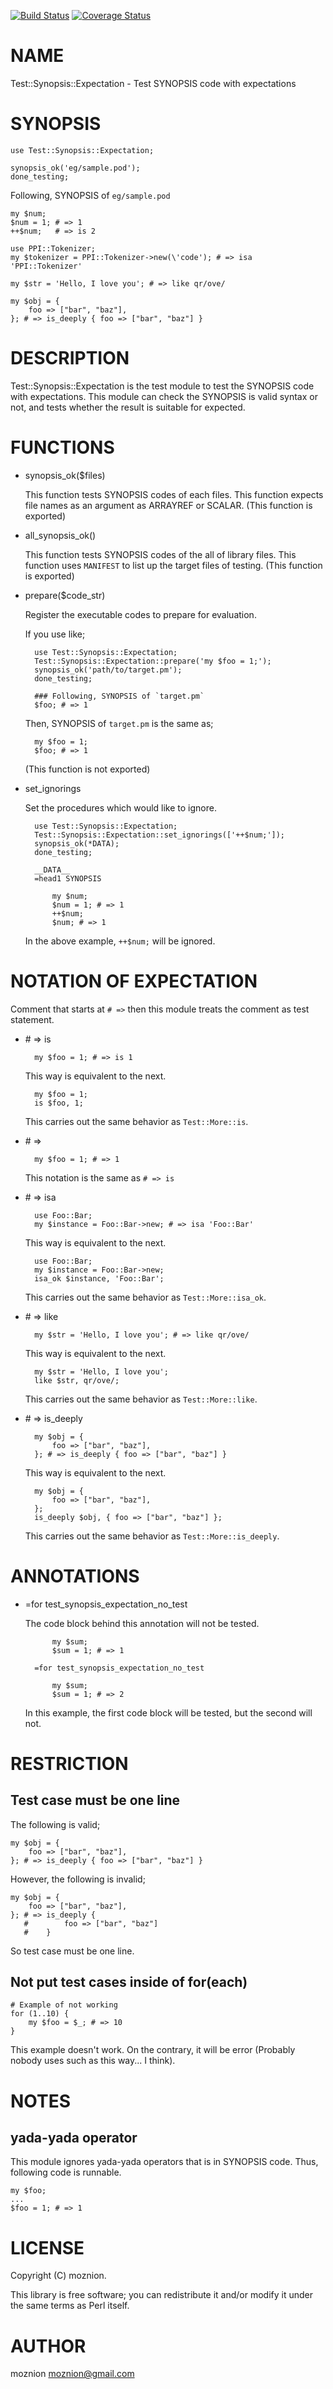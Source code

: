 [![Build Status](https://travis-ci.org/moznion/Test-Synopsis-Expectation.png?branch=master)](https://travis-ci.org/moznion/Test-Synopsis-Expectation) [![Coverage Status](https://coveralls.io/repos/moznion/Test-Synopsis-Expectation/badge.png?branch=master)](https://coveralls.io/r/moznion/Test-Synopsis-Expectation?branch=master)
# NAME

Test::Synopsis::Expectation - Test SYNOPSIS code with expectations

# SYNOPSIS

    use Test::Synopsis::Expectation;

    synopsis_ok('eg/sample.pod');
    done_testing;

Following, SYNOPSIS of `eg/sample.pod`

    my $num;
    $num = 1; # => 1
    ++$num;   # => is 2

    use PPI::Tokenizer;
    my $tokenizer = PPI::Tokenizer->new(\'code'); # => isa 'PPI::Tokenizer'

    my $str = 'Hello, I love you'; # => like qr/ove/

    my $obj = {
        foo => ["bar", "baz"],
    }; # => is_deeply { foo => ["bar", "baz"] }

# DESCRIPTION

Test::Synopsis::Expectation is the test module to test the SYNOPSIS code with expectations.
This module can check the SYNOPSIS is valid syntax or not, and tests whether the result is suitable for expected.

# FUNCTIONS

- synopsis\_ok($files)

    This function tests SYNOPSIS codes of each files.
    This function expects file names as an argument as ARRAYREF or SCALAR.
    (This function is exported)

- all\_synopsis\_ok()

    This function tests SYNOPSIS codes of the all of library files.
    This function uses `MANIFEST` to list up the target files of testing.
    (This function is exported)

- prepare($code\_str)

    Register the executable codes to prepare for evaluation.

    If you use like;

        use Test::Synopsis::Expectation;
        Test::Synopsis::Expectation::prepare('my $foo = 1;');
        synopsis_ok('path/to/target.pm');
        done_testing;

        ### Following, SYNOPSIS of `target.pm`
        $foo; # => 1

    Then, SYNOPSIS of `target.pm` is the same as;

        my $foo = 1;
        $foo; # => 1

    (This function is not exported)

- set\_ignorings

    Set the procedures which would like to ignore.

        use Test::Synopsis::Expectation;
        Test::Synopsis::Expectation::set_ignorings(['++$num;']);
        synopsis_ok(*DATA);
        done_testing;

        __DATA__
        =head1 SYNOPSIS

            my $num;
            $num = 1; # => 1
            ++$num;
            $num; # => 1

    In the above example, `++$num;` will be ignored.

# NOTATION OF EXPECTATION

Comment that starts at `# =>` then this module treats the comment as test statement.

- \# => is

        my $foo = 1; # => is 1

    This way is equivalent to the next.

        my $foo = 1;
        is $foo, 1;

    This carries out the same behavior as `Test::More::is`.

- \# =>

        my $foo = 1; # => 1

    This notation is the same as `# => is`

- \# => isa

        use Foo::Bar;
        my $instance = Foo::Bar->new; # => isa 'Foo::Bar'

    This way is equivalent to the next.

        use Foo::Bar;
        my $instance = Foo::Bar->new;
        isa_ok $instance, 'Foo::Bar';

    This carries out the same behavior as `Test::More::isa_ok`.

- \# => like

        my $str = 'Hello, I love you'; # => like qr/ove/

    This way is equivalent to the next.

        my $str = 'Hello, I love you';
        like $str, qr/ove/;

    This carries out the same behavior as `Test::More::like`.

- \# => is\_deeply

        my $obj = {
            foo => ["bar", "baz"],
        }; # => is_deeply { foo => ["bar", "baz"] }

    This way is equivalent to the next.

        my $obj = {
            foo => ["bar", "baz"],
        };
        is_deeply $obj, { foo => ["bar", "baz"] };

    This carries out the same behavior as `Test::More::is_deeply`.

# ANNOTATIONS

- =for test\_synopsis\_expectation\_no\_test

    The code block behind this annotation will not be tested.

            my $sum;
            $sum = 1; # => 1

        =for test_synopsis_expectation_no_test

            my $sum;
            $sum = 1; # => 2

    In this example, the first code block will be tested, but the second will not.

# RESTRICTION

## Test case must be one line

The following is valid;

    my $obj = {
        foo => ["bar", "baz"],
    }; # => is_deeply { foo => ["bar", "baz"] }

However, the following is invalid;

    my $obj = {
        foo => ["bar", "baz"],
    }; # => is_deeply {
       #        foo => ["bar", "baz"]
       #    }

So test case must be one line.

## Not put test cases inside of for(each)

    # Example of not working
    for (1..10) {
        my $foo = $_; # => 10
    }

This example doesn't work. On the contrary, it will be error (Probably nobody uses such as this way... I think).

# NOTES

## yada-yada operator

This module ignores yada-yada operators that is in SYNOPSIS code.
Thus, following code is runnable.

    my $foo;
    ...
    $foo = 1; # => 1

# LICENSE

Copyright (C) moznion.

This library is free software; you can redistribute it and/or modify
it under the same terms as Perl itself.

# AUTHOR

moznion <moznion@gmail.com>
